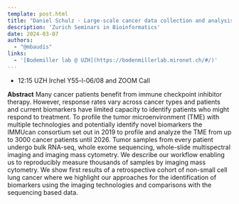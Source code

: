 ```yaml
---
template: post.html
title: "Daniel Schulz - Large-scale cancer data collection and analysis within the IMI2 funded IMMUcan consortium"
description: 'Zurich Seminars in Bioinformatics'
date: 2024-03-07
authors:
  - "@mbaudis"
links:
  - '[Bodemiller lab @ UZH](https://bodenmillerlab.mironet.ch/#/)'
---
```


* 12:15 UZH Irchel Y55-l-06/08 and ZOOM Call

**Abstract** Many cancer patients benefit from immune checkpoint inhibitor therapy. However, response rates vary across cancer types and patients and current biomarkers have limited capacity to identify patients who might respond to treatment. To profile the tumor microenvironment (TME) with multiple technologies and potentially identify novel biomarkers the IMMUcan consortium set out in 2019 to profile and analyze the TME from up to 3000 cancer patients until 2026. Tumor samples from every patient undergo bulk RNA-seq, whole exome sequencing, whole-slide multispectral imaging and imaging mass cytometry. We describe our workflow enabling us to reproducibly measure thousands of samples by imaging mass cytometry. We show first results of a retrospective cohort of non-small cell lung cancer where we highlight our approaches for the identification of biomarkers using the imaging technologies and comparisons with the sequencing based data.